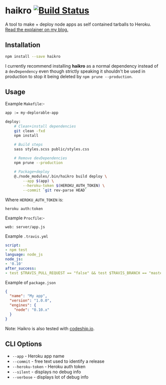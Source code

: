 haikro [![Build Status](https://travis-ci.org/matthew-andrews/haikro.svg?branch=test)](https://travis-ci.org/matthew-andrews/haikro)
======

A tool to make + deploy node apps as self contained tarballs to Heroku.  [Read the explainer on my blog.](https://mattandre.ws/2014/11/haikro-heroku-deloys-node-js/)

## Installation

```sh
npm install --save haikro
```

I currently recommend installing **haikro** as a normal dependency instead of a `devDependency` even though strictly speaking it shouldn't be used in production to stop it being deleted by `npm prune --production`.

## Usage

Example `Makefile`:-

```sh
app := my-deplorable-app

deploy:
	# Clean+install dependencies
	git clean -fxd
	npm install

	# Build steps
	sass styles.scss public/styles.css
	
	# Remove devDependencies
	npm prune --production

	# Package+deploy
	@./node_modules/.bin/haikro build deploy \
		--app $(app) \
		--heroku-token $(HEROKU_AUTH_TOKEN) \
		--commit `git rev-parse HEAD`
```

Where `HEROKU_AUTH_TOKEN` is:
```sh
heroku auth:token
```

Example `Procfile`:-

```
web: server/app.js
```

Example `.travis.yml`

```yaml
script:
- npm test
language: node_js
node_js:
- '0.10'
after_success:
- test $TRAVIS_PULL_REQUEST == "false" && test $TRAVIS_BRANCH == "master" && make deploy
```

Example of `package.json`

```json
{
  "name": "My app",
  "version": "1.0.0",
  "engines": {
    "node": "0.10.x"
  }
}
```

Note: Haikro is also tested with [codeship.io](https://codeship.io).

## CLI Options

- `--app` - Heroku app name
- `--commit` - free text used to identify a release
- `--heroku-token` - Heroku auth token
- `--silent` - displays no debug info
- `--verbose` - displays lot of debug info
